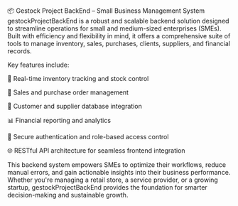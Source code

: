 📦 Gestock Project BackEnd – Small Business Management System
gestockProjectBackEnd is a robust and scalable backend solution designed 
to streamline operations for small and medium-sized enterprises (SMEs). 
Built with efficiency and flexibility in mind, it offers a comprehensive 
suite of tools to manage inventory, sales, purchases, clients, suppliers, 
and financial records.

Key features include:

🔄 Real-time inventory tracking and stock control

🧾 Sales and purchase order management

👥 Customer and supplier database integration

📊 Financial reporting and analytics

🔐 Secure authentication and role-based access control

🌐 RESTful API architecture for seamless frontend integration

This backend system empowers SMEs to optimize their workflows, 
reduce manual errors, and gain actionable insights into their business 
performance. Whether you're managing a retail store, a service provider, 
or a growing startup, gestockProjectBackEnd provides the foundation for 
smarter decision-making and sustainable growth.
